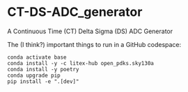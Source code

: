 # CT-DS-ADC_generator
A Continuous Time (CT) Delta Sigma (DS) ADC Generator 

The (I think?) important things to run in a GitHub codespace:

```
conda activate base
conda install -y -c litex-hub open_pdks.sky130a
conda install -y poetry
conda upgrade pip
pip install -e ".[dev]"
```
